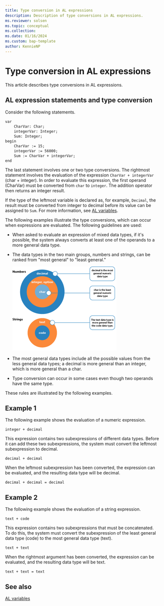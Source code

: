 ```yaml
---
title: Type conversion in AL expressions
description: Description of type conversions in AL expressions. 
ms.reviewer: solsen
ms.topic: conceptual
ms.collection: 
ms.date: 01/16/2024
ms.custom: bap-template
author: KennieNP
---
```


# Type conversion in AL expressions

This article describes type conversions in AL expressions.  

## AL expression statements and type conversion

Consider the following statements.  

```AL
var
    CharVar: Char;
    integerVar: Integer;
    Sum: Integer;
begin
    CharVar := 15; 
    integerVar := 56000; 
    Sum := CharVar + integerVar;  
end
```  

The last statement involves one or two type conversions. The rightmost statement involves the evaluation of the expression `CharVar + integerVar` \(char + integer\). In order to evaluate this expression, the first operand \(CharVar\) must be converted from `char` to `integer`. The addition operator then returns an integer result.  

If the type of the leftmost variable is declared as, for example, `Decimal`, the result must be converted from integer to decimal before its value can be assigned to `Sum`. For more information, see [AL variables](devenv-variables.md#assignment-type-conversion).  

The following examples illustrate the type conversions, which can occur when expressions are evaluated. The following guidelines are used:  

- When asked to evaluate an expression of mixed data types, if it's possible, the system always converts at least one of the operands to a more general data type.  
- The data types in the two main groups, numbers and strings, can be ranked from "most general" to "least general."  

   ![Data types, grouped from most to least general](../media/al-type-conversion.png "AL type conversion")  

- The most general data types include all the possible values from the less general data types; a decimal is more general than an integer, which is more general than a char.  
- Type conversion can occur in some cases even though two operands have the same type.  

These rules are illustrated by the following examples.  

## Example 1

The following example shows the evaluation of a numeric expression.  

```  
integer + decimal  
```  

This expression contains two subexpressions of different data types. Before it can add these two subexpressions, the system must convert the leftmost subexpression to decimal.  

```  
decimal + decimal  
```  

When the leftmost subexpression has been converted, the expression can be evaluated, and the resulting data type will be decimal.  

```  
decimal + decimal = decimal  
```  

## Example 2

The following example shows the evaluation of a string expression.  

```  
text + code  
```  

This expression contains two subexpressions that must be concatenated. To do this, the system must convert the subexpression of the least general data type \(code\) to the most general data type \(text\).  

```  
text + text  
```  

When the rightmost argument has been converted, the expression can be evaluated, and the resulting data type will be text.  

```  
text + text = text  
```

## See also

[AL variables](devenv-variables.md#assignment-type-conversion)  